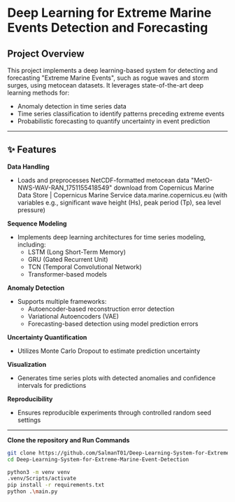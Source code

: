 # Deep Learning for Extreme Marine Events Detection and Forecasting

## Project Overview
This project implements a deep learning-based system for detecting and forecasting "Extreme Marine Events", such as rogue waves and storm surges, using metocean datasets. It leverages state-of-the-art deep learning methods for:

- Anomaly detection in time series data
- Time series classification to identify patterns preceding extreme events
- Probabilistic forecasting to quantify uncertainty in event prediction

---

## ✨ Features

**Data Handling**  
- Loads and preprocesses NetCDF-formatted metocean data "MetO-NWS-WAV-RAN_1751155418549" download from Copernicus Marine Data Store | Copernicus Marine Service
data.marine.copernicus.eu (with variables e.g., significant wave height (Hs), peak period (Tp), sea level pressure)

**Sequence Modeling**  
- Implements deep learning architectures for time series modeling, including:
  - LSTM (Long Short-Term Memory)
  - GRU (Gated Recurrent Unit)
  - TCN (Temporal Convolutional Network)
  - Transformer-based models

**Anomaly Detection**  
- Supports multiple frameworks:
  - Autoencoder-based reconstruction error detection
  - Variational Autoencoders (VAE)
  - Forecasting-based detection using model prediction errors

**Uncertainty Quantification**  
- Utilizes Monte Carlo Dropout to estimate prediction uncertainty

**Visualization**  
- Generates time series plots with detected anomalies and confidence intervals for predictions

**Reproducibility**  
- Ensures reproducible experiments through controlled random seed settings

---

**Clone the repository and Run Commands**

```bash
git clone https://github.com/SalmanT01/Deep-Learning-System-for-Extreme-Marine-Event-Detection.git 
cd Deep-Learning-System-for-Extreme-Marine-Event-Detection
```

```bash
python3 -m venv venv
.venv/Scripts/activate
pip install -r requirements.txt
python .\main.py
```
